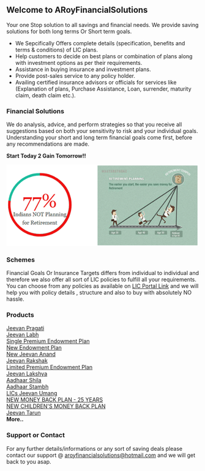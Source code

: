 ## Welcome to ARoyFinancialSolutions

Your one Stop solution to all savings and financial needs. We provide saving solutions for both long terms Or Short term goals.

- We Sepcifically Offers complete details (specification, benefits and terms & conditions) of LIC plans.
- Help customers to decide on best plans or combination of plans along with investment options as per their requirements.
- Assistance in buying insurance and investment plans.
- Provide post-sales service to any policy holder.
- Availing certified insurance advisors or officials for services like (Explanation of plans, Purchase Assistance, Loan, surrender, maturity claim, death claim etc.).

### Financial Solutions

We do analysis, advice, and perform strategies so that you receive all suggestions based on both your sensitivity to risk and your individual goals. Understanding your short and long term financial goals come first, before any recommendations are made.

**Start Today 2 Gain Tomorrow!!**

![StartEarlyImage](https://raw.githubusercontent.com/aviroyfinance/ARoyFinancialSolutions/master/Retirement-Graphics.png)

### Schemes 

Financial Goals Or Insurance Targets differs from individual to individual and therefore we also offer all sort of LIC policies to fulfill all your requirements. You can choose from any policies as available on [LIC Portal Link](https://www.licindia.in/Products/Insurance-Plan) and we will help you with policy details , structure and also to buy with absolutely NO hassle.  

### Products

[Jeevan Pragati](https://www.licindia.in/Products/Insurance-Plan/LIC-s-Jeevan-Pragati)<br/>
[Jeevan Labh](https://www.licindia.in/Products/Insurance-Plan/Jeevan-Labh)<br/>
[Single Premium Endowment Plan](https://www.licindia.in/Products/Insurance-Plan/benefits)<br/>
[New Endowment Plan](https://www.licindia.in/Products/Insurance-Plan/n-endowment)<br/>
[New Jeevan Anand](https://www.licindia.in/Products/Insurance-Plan/anand)<br/>
[Jeevan Rakshak](https://www.licindia.in/Products/Insurance-Plan/jeevan-rakshak)<br/>
[Limited Premium Endowment Plan](https://www.licindia.in/Products/Insurance-Plan/limited-endow-benef)<br/>
[Jeevan Lakshya](https://www.licindia.in/Products/Insurance-Plan/jeevan-lakshya)<br/>
[Aadhaar Shila](https://www.licindia.in/Products/Insurance-Plan/LICs_Aadhaar_Shila)<br/>
[Aadhaar Stambh](https://www.licindia.in/Products/Insurance-Plan/LICs_Aadhaar_Stambh)<br/>
[LICs Jeevan Umang](https://www.licindia.in/Products/Insurance-Plan/LICs-Jeevan-Umang)<br/>
[NEW MONEY BACK PLAN - 25 YEARS](https://www.licindia.in/Products/Insurance-Plan/LIC-s-NEW-MONEY-BACK-PLAN-25-YEARS)<br/>
[NEW CHILDREN'S MONEY BACK PLAN](https://www.licindia.in/Products/Insurance-Plan/LIC-s-NEW-CHILDREN-S-MONEY-BACK-PLAN-(2))<br/>
[Jeevan Tarun](https://www.licindia.in/Products/Insurance-Plan/jeevan-tarun)<br/>
**More..**

### Support or Contact

For any further details/informations or any sort of saving deals please contact our support @ aroyfinancialsolutions@hotmail.com and we will get back to you asap.
